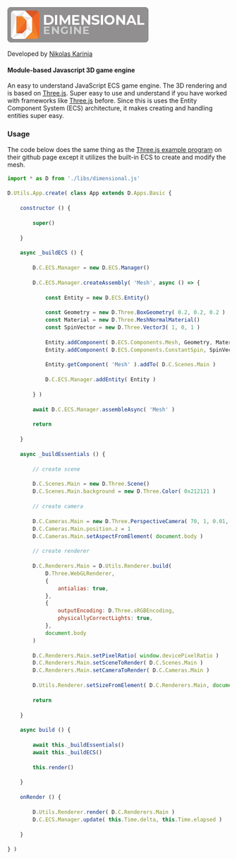![One of the logos](https://github.com/lotech-studios/dimensional.js/blob/main/res/images/logos/dimensional-full-80.png?raw=true)

Developed by [Nikolas Karinja](http://nikolaskarinja.com)

#### Module-based Javascript 3D game engine

An easy to understand JavaScript ECS game engine. The 3D rendering and is based on [Three.js](https://github.com/mrdoob/three.js). Super easy to use and understand if you have worked with frameworks like [Three.js](https://github.com/mrdoob/three.js) before. Since this is uses the Entity Component System (ECS) architecture, it makes creating and handling entities super easy.

### Usage
The code below does the same thing as the [Three.js example program](https://github.com/mrdoob/three.js#usage) on their github page except it utilizes the built-in ECS to create and modify the mesh.


```javascript
import * as D from './libs/dimensional.js'

D.Utils.App.create( class App extends D.Apps.Basic {

	constructor () {
	
		super()
	
	}

    async _buildECS () {

        D.C.ECS.Manager = new D.ECS.Manager()

        D.C.ECS.Manager.createAssembly( 'Mesh', async () => {

            const Entity = new D.ECS.Entity()

            const Geometry = new D.Three.BoxGeometry( 0.2, 0.2, 0.2 )
            const Material = new D.Three.MeshNormalMaterial()
            const SpinVector = new D.Three.Vector3( 1, 0, 1 )

            Entity.addComponent( D.ECS.Components.Mesh, Geometry, Material )
            Entity.addComponent( D.ECS.Components.ConstantSpin, SpinVector )

            Entity.getComponent( 'Mesh' ).addTo( D.C.Scenes.Main )

            D.C.ECS.Manager.addEntity( Entity )

        } )

        await D.C.ECS.Manager.assembleAsync( 'Mesh' )

        return

    }
	
	async _buildEssentials () {
	
		// create scene
	
        D.C.Scenes.Main = new D.Three.Scene()
        D.C.Scenes.Main.background = new D.Three.Color( 0x212121 )
		
		// create camera
		
        D.C.Cameras.Main = new D.Three.PerspectiveCamera( 70, 1, 0.01, 2000 )
        D.C.Cameras.Main.position.z = 1
        D.C.Cameras.Main.setAspectFromElement( document.body )

        // create renderer
	
        D.C.Renderers.Main = D.Utils.Renderer.build(
            D.Three.WebGLRenderer, 
            {
                antialias: true,
            }, 
            {
                outputEncoding: D.Three.sRGBEncoding,
                physicallyCorrectLights: true,
            }, 
            document.body
        )

        D.C.Renderers.Main.setPixelRatio( window.devicePixelRatio )
        D.C.Renderers.Main.setSceneToRender( D.C.Scenes.Main )
        D.C.Renderers.Main.setCameraToRender( D.C.Cameras.Main )
		
		D.Utils.Renderer.setSizeFromElement( D.C.Renderers.Main, document.body )
	
        return

	}
	
	async build () {

        await this._buildEssentials()
        await this._buildECS()
	
		this.render()
	
	}
	
	onRender () {
	
		D.Utils.Renderer.render( D.C.Renderers.Main )
		D.C.ECS.Manager.update( this.Time.delta, this.Time.elapsed )
	
	}

} )

```
